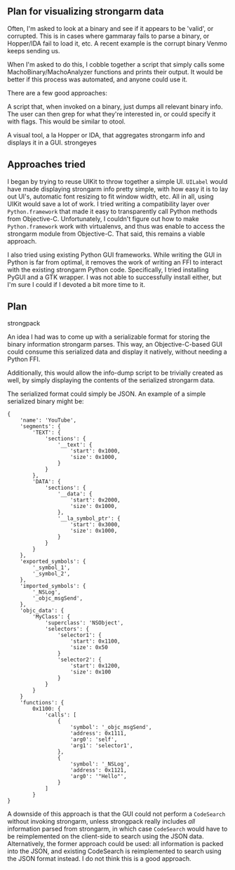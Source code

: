 Plan for visualizing strongarm data
-----------------------------------

Often, I'm asked to look at a binary and see if it appears to be 'valid', or corrupted. This is in cases where 
gammaray fails to parse a binary, or Hopper/IDA fail to load it, etc. A recent example is the corrupt binary Venmo
keeps sending us.

When I'm asked to do this, I cobble together a script that simply calls some MachoBinary/MachoAnalyzer functions
and prints their output. It would be better if this process was automated, and anyone could use it.

There are a few good approaches:

A script that, when invoked on a binary, just dumps all relevant binary info. The user can then grep for what they're
interested in, or could specify it with flags. This would be similar to otool.

A visual tool, a la Hopper or IDA, that aggregates strongarm info and displays it in a GUI. strongeyes

Approaches tried
------------------------

I began by trying to reuse UIKit to throw together a simple UI. `UILabel` would have made displaying strongarm info
pretty simple, with how easy it is to lay out UI's, automatic font resizing to fit window width, etc. All in all,
using UIKit would save a lot of work. I tried writing a compatibility layer over `Python.framework` that made it easy
to transparently call Python methods from Objective-C. Unfortunately, I couldn't figure out how to make 
`Python.framework` work with virtualenvs, and thus was enable to access the strongarm module from Objective-C. 
That said, this remains a viable approach.

I also tried using existing Python GUI frameworks. While writing the GUI in Python is far from optimal, it removes the
work of writing an FFI to interact with the existing strongarm Python code. Specifically, I tried installing
PyGUI and a GTK wrapper. I was not able to successfully install either, but I'm sure I could if I devoted a bit more
time to it.

Plan
---------------------

strongpack

An idea I had was to come up with a serializable format for storing the binary information strongarm parses. This way,
an Objective-C-based GUI could consume this serialized data and display it natively, without needing a Python FFI.

Additionally, this would allow the info-dump script to be trivially created as well, by simply displaying the contents
of the serialized strongarm data.

The serialized format could simply be JSON. An example of a simple serialized binary might be:

```
{
    'name': 'YouTube',
    'segments': {
        'TEXT': {
            'sections': {
                '__text': {
                    'start': 0x1000,
                    'size': 0x1000,
                } 
            }
        },
        'DATA': {
            'sections': {
                '__data': {
                    'start': 0x2000,
                    'size': 0x1000,
                },
                '__la_symbol_ptr': {
                    'start': 0x3000,
                    'size': 0x1000,
                } 
            }
        }
    },
    'exported_symbols': {
        '_symbol_1',
        '_symbol_2',
    },
    'imported_symbols': {
        '_NSLog',
        '_objc_msgSend',
    },
    'objc_data': {
        'MyClass': {
            'superclass': 'NSObject',
            'selectors': {
                'selector1': {
                    'start': 0x1100,
                    'size': 0x50
                }
                'selector2': {
                    'start': 0x1200,
                    'size': 0x100
                }
            }
        }
    }
    'functions': {
        0x1100: {
            'calls': [
                {
                    'symbol': '_objc_msgSend',
                    'address': 0x1111,
                    'arg0': 'self',
                    'arg1': 'selector1',
                },
                {
                    'symbol': '_NSLog',
                    'address': 0x1121,
                    'arg0': '"Hello"',
                }
            ]
        }
}
```

A downside of this approach is that the GUI could not perform a `CodeSearch` without invoking strongarm, unless
strongpack really includes _all_ information parsed from strongarm, in which case `CodeSearch` would have to be 
reimplemented on the client-side to search using the JSON data. Alternatively, the former approach could be used: 
all information is packed into the JSON, and existing CodeSearch is reimplemented to search using the JSON format
instead. I do not think this is a good approach. 
